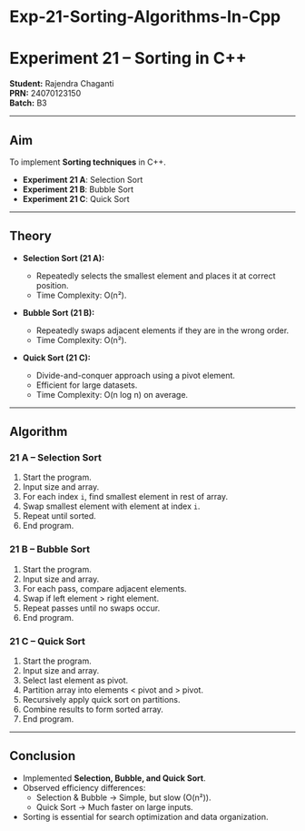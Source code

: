 # Exp-21-Sorting-Algorithms-In-Cpp

# Experiment 21 – Sorting in C++

**Student:** Rajendra Chaganti  
**PRN:** 24070123150  
**Batch:** B3  

---

## Aim  
To implement **Sorting techniques** in C++.  
- **Experiment 21 A**: Selection Sort  
- **Experiment 21 B**: Bubble Sort  
- **Experiment 21 C**: Quick Sort  

---

## Theory  

- **Selection Sort (21 A):**  
  - Repeatedly selects the smallest element and places it at correct position.  
  - Time Complexity: O(n²).  

- **Bubble Sort (21 B):**  
  - Repeatedly swaps adjacent elements if they are in the wrong order.  
  - Time Complexity: O(n²).  

- **Quick Sort (21 C):**  
  - Divide-and-conquer approach using a pivot element.  
  - Efficient for large datasets.  
  - Time Complexity: O(n log n) on average.  

---

## Algorithm  

### 21 A – Selection Sort  
1. Start the program.  
2. Input size and array.  
3. For each index `i`, find smallest element in rest of array.  
4. Swap smallest element with element at index `i`.  
5. Repeat until sorted.  
6. End program.  

### 21 B – Bubble Sort  
1. Start the program.  
2. Input size and array.  
3. For each pass, compare adjacent elements.  
4. Swap if left element > right element.  
5. Repeat passes until no swaps occur.  
6. End program.  

### 21 C – Quick Sort  
1. Start the program.  
2. Input size and array.  
3. Select last element as pivot.  
4. Partition array into elements < pivot and > pivot.  
5. Recursively apply quick sort on partitions.  
6. Combine results to form sorted array.  
7. End program.  

---

## Conclusion  

- Implemented **Selection, Bubble, and Quick Sort**.  
- Observed efficiency differences:  
  - Selection & Bubble → Simple, but slow (O(n²)).  
  - Quick Sort → Much faster on large inputs.  
- Sorting is essential for search optimization and data organization.  
